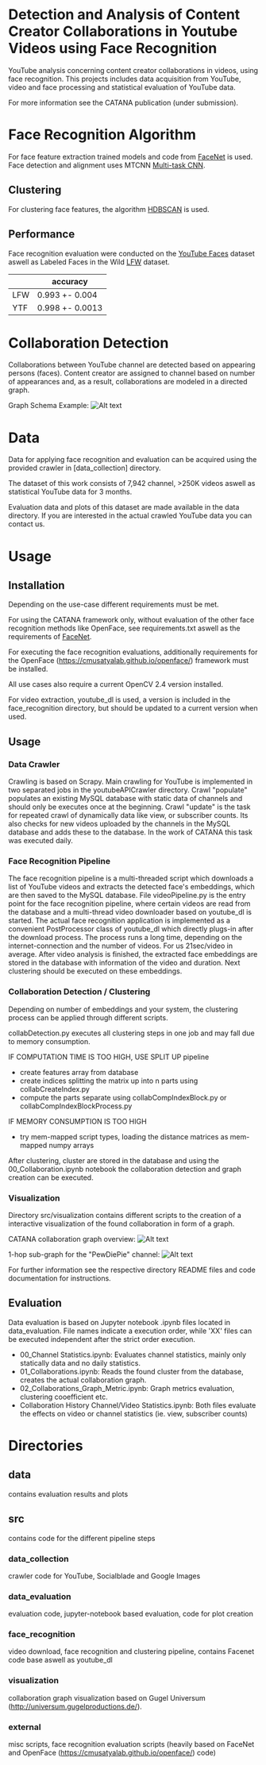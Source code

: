 # Detection and Analysis of Content Creator Collaborations in Youtube Videos using Face Recognition

YouTube analysis concerning content creator collaborations in videos, using face recognition.
This projects includes data acquisition from YouTube, video and face processing and statistical evaluation of YouTube data.

For more information see the CATANA publication (under submission).


# Face Recognition Algorithm
For face feature extraction trained models and code from [FaceNet](https://github.com/davidsandberg/facenet) is used.
Face detection and alignment uses MTCNN [Multi-task CNN](https://kpzhang93.github.io/MTCNN_face_detection_alignment/index.html).


## Clustering
For clustering face features, the algorithm [HDBSCAN](https://github.com/scikit-learn-contrib/hdbscan) is used.

## Performance
Face recognition evaluation were conducted on the [YouTube Faces](https://www.cs.tau.ac.il/~wolf/ytfaces/) dataset aswell as Labeled Faces in the Wild [LFW](http://vis-www.cs.umass.edu/lfw/) dataset.

|     | accuracy |
|-----|----------|
| LFW | 0.993 +- 0.004   |
| YTF | 0.998 +- 0.0013  |


# Collaboration Detection

Collaborations between YouTube channel are detected based on appearing persons (faces).
Content creator are assigned to channel based on number of appearances and, as a result, collaborations are modeled in a directed graph.

Graph Schema Example:
![Alt text](data/collab_graph_sample.png?raw=true "Collaboration graph model")


# Data
Data for applying face recognition and evaluation can be acquired using the provided crawler in [data_collection] directory.

The dataset of this work consists of 7,942 channel, >250K videos aswell as statistical YouTube data for 3 months.

Evaluation data and plots of this dataset are made available in the data directory.
If you are interested in the actual crawled YouTube data you can contact us.


# Usage

## Installation


Depending on the use-case different requirements must be met.

For using the CATANA framework only, without evaluation of the other face recognition methods like OpenFace, see requirements.txt aswell as the
requirements of [FaceNet](https://github.com/davidsandberg/facenet).

For executing the face recognition evaluations, additionally requirements for the OpenFace (https://cmusatyalab.github.io/openface/) framework must be installed.

All use cases also require a current OpenCV 2.4 version installed.

For video extraction, youtube_dl is used, a version is included in the face_recognition directory, but should be updated to a current version when used.

## Usage

### Data Crawler

Crawling is based on Scrapy. Main crawling for YouTube is implemented in two separated jobs in the youtubeAPICrawler directory.
Crawl "populate" populates an existing MySQL database with static data of channels and should only be executes once at the beginning.
Crawl "update" is the task for repeated crawl of dynamically data like view, or subscriber counts. Its also checks for new videos uploaded by the channels in the MySQL database and 
adds these to the database. In the work of CATANA this task was executed daily.


### Face Recognition Pipeline

The face recognition pipeline is a multi-threaded script which downloads a list of YouTube videos and extracts the detected face's embeddings, which are then saved to 
the MySQL database.
File videoPipeline.py is the entry point for the face recognition pipeline, where certain videos are read from the database and a multi-thread video downloader based on youtube_dl is started.
The actual face recognition application is implemented as a convenient PostProcessor class of youtube_dl which directly plugs-in after the download process.
The process runs a long time, depending on the internet-connection and the number of videos. For us 21sec/video in average.
After video analysis is finished, the extracted face embeddings are stored in the database with information of the video and duration.
Next clustering should be executed on these embeddings.

### Collaboration Detection / Clustering

Depending on number of embeddings and your system, the clustering process can be applied through different scripts.

collabDetection.py executes all clustering steps in one job and may fall due to memory consumption.

IF COMPUTATION TIME IS TOO HIGH, USE SPLIT UP pipeline

- create features array from database
- create indices splitting the matrix up into n parts using collabCreateIndex.py
- compute the parts separate using collabCompIndexBlock.py or collabCompIndexBlockProcess.py

IF MEMORY CONSUMPTION IS TOO HIGH

- try mem-mapped script types, loading the distance matrices as mem-mapped numpy arrays

After clustering, cluster are stored in the database and using the 00_Collaboration.ipynb notebook the collaboration detection and graph creation can be executed.


### Visualization

Directory src/visualization contains different scripts to the creation of a interactive visualization of the found collaboration in form of a graph.

CATANA collaboration graph overview:
![Alt text](data/collab_graph.png?raw=true "CATANA collaboration graph")

1-hop sub-graph for the "PewDiePie" channel:
![Alt text](data/collab_graph_sample_pewdiepie.jpg?raw=true "PewDiePie sub-graph")



For further information see the respective directory README files and code documentation for instructions.


## Evaluation

Data evaluation is based on Jupyter notebook .ipynb files located in data_evaluation.
File names indicate a execution order, while 'XX' files can be executed independent after the strict order execution.

- 00_Channel Statistics.ipynb: Evaluates channel statistics, mainly only statically data and no daily statistics.
- 01_Collaborations.ipynb: Reads the found cluster from the database, creates the actual collaboration graph.
- 02_Collaborations_Graph_Metric.ipynb: Graph metrics evaluation, clustering cooefficient etc.
- Collaboration History Channel/Video Statistics.ipynb: Both files evaluate the effects on video or channel statistics (ie. view, subscriber counts)


# Directories

## data
contains evaluation results and plots

## src
contains code for the different pipeline steps

### data_collection
crawler code for YouTube, Socialblade and Google Images

### data_evaluation
evaluation code, jupyter-notebook based evaluation, code for plot creation

### face_recognition
video download, face recognition and clustering pipeline, contains Facenet code base aswell as youtube_dl

### visualization
collaboration graph visualization based on Gugel Universum (http://universum.gugelproductions.de/).

### external
misc scripts, face recognition evaluation scripts (heavily based on FaceNet and OpenFace (https://cmusatyalab.github.io/openface/) code)
